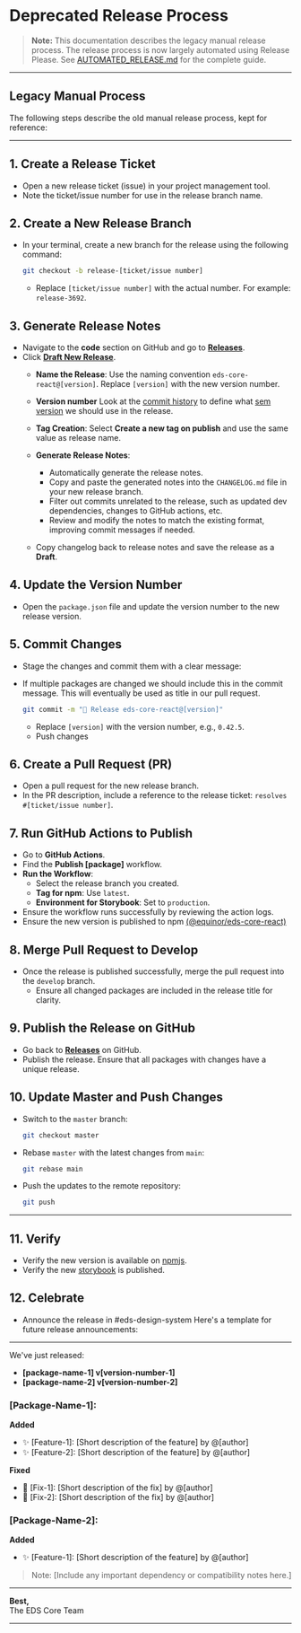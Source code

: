 # Deprecated Release Process

> **Note:** This documentation describes the legacy manual release process.
> The release process is now largely automated using Release Please. See [AUTOMATED_RELEASE.md](./AUTOMATED_RELEASE.md) for the complete guide.

---

## Legacy Manual Process

The following steps describe the old manual release process, kept for reference:

---

## 1. Create a Release Ticket

- Open a new release ticket (issue) in your project management tool.
- Note the ticket/issue number for use in the release branch name.

## 2. Create a New Release Branch

- In your terminal, create a new branch for the release using the following command:

  ```bash
  git checkout -b release-[ticket/issue number]
  ```

  - Replace `[ticket/issue number]` with the actual number. For example: `release-3692`.

## 3. Generate Release Notes

- Navigate to the **code** section on GitHub and go to [**Releases**](https://github.com/equinor/design-system/releases).
- Click [**Draft New Release**](https://github.com/equinor/design-system/releases/new).
  - **Name the Release**: Use the naming convention `eds-core-react@[version]`. Replace `[version]` with the new version number.
  - **Version number** Look at the [commit history](https://github.com/equinor/design-system/commits/develop/) to define what [sem version](https://semver.org/) we should use in the release.
  - **Tag Creation**: Select **Create a new tag on publish** and use the same value as release name.
  - **Generate Release Notes**:
    - Automatically generate the release notes.
    - Copy and paste the generated notes into the `CHANGELOG.md` file in your new release branch.
    - Filter out commits unrelated to the release, such as updated dev dependencies, changes to GitHub actions, etc.
    - Review and modify the notes to match the existing format, improving commit messages if needed.

  - Copy changelog back to release notes and save the release as a **Draft**.

## 4. Update the Version Number

- Open the `package.json` file and update the version number to the new release version.

## 5. Commit Changes

- Stage the changes and commit them with a clear message:
- If multiple packages are changed we should include this in the commit message. This will eventually be used as title in our pull request.

  ```bash
  git commit -m "🔖 Release eds-core-react@[version]"
  ```

  - Replace `[version]` with the version number, e.g., `0.42.5`.
  - Push changes

## 6. Create a Pull Request (PR)

- Open a pull request for the new release branch.
- In the PR description, include a reference to the release ticket: `resolves #[ticket/issue number]`.

## 7. Run GitHub Actions to Publish

- Go to **GitHub Actions**.
- Find the **Publish [package]** workflow.
- **Run the Workflow**:
  - Select the release branch you created.
  - **Tag for npm**: Use `latest`.
  - **Environment for Storybook**: Set to `production`.
- Ensure the workflow runs successfully by reviewing the action logs.
- Ensure the new version is published to npm [(@equinor/eds-core-react)](https://www.npmjs.com/package/@equinor/eds-core-react)

## 8. Merge Pull Request to Develop

- Once the release is published successfully, merge the pull request into the `develop` branch.
  - Ensure all changed packages are included in the release title for clarity.

## 9. Publish the Release on GitHub

- Go back to [**Releases**](https://github.com/equinor/design-system/releases) on GitHub.
- Publish the release. Ensure that all packages with changes have a unique release.

## 10. Update Master and Push Changes

- Switch to the `master` branch:

  ```bash
  git checkout master
  ```

- Rebase `master` with the latest changes from `main`:

  ```bash
  git rebase main
  ```

- Push the updates to the remote repository:

  ```bash
  git push
  ```

---

## 11. Verify

- Verify the new version is available on [npmjs](https://www.npmjs.com/package/@equinor/eds-core-react?activeTab=versions).
- Verify the new [storybook](https://storybook.eds.equinor.com/) is published.

## 12. Celebrate

- Announce the release in #eds-design-system
  Here's a template for future release announcements:

---

We've just released:

- **[package-name-1] v[version-number-1]**
- **[package-name-2] v[version-number-2]**

### **[Package-Name-1]:**

**Added**

- ✨ [Feature-1]: [Short description of the feature] by @[author]
- ✨ [Feature-2]: [Short description of the feature] by @[author]

**Fixed**

- 🐛 [Fix-1]: [Short description of the fix] by @[author]
- 🐛 [Fix-2]: [Short description of the fix] by @[author]

### **[Package-Name-2]:**

**Added**

- ✨ [Feature-1]: [Short description of the feature] by @[author]

> Note: [Include any important dependency or compatibility notes here.]

---

**Best,**  
The EDS Core Team

---
